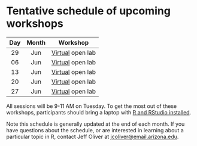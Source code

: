# Tentative schedule of upcoming workshops

| Day | Month | Workshop                           |
|:---:|:-----:|:----------------------------------:|
| 29  | Jun   | [Virtual](contingency.md) open lab |
| 06  | Jun   | [Virtual](contingency.md) open lab |
| 13  | Jun   | [Virtual](contingency.md) open lab |
| 20  | Jun   | [Virtual](contingency.md) open lab |
| 27  | Jun   | [Virtual](contingency.md) open lab |

All sessions will be 9-11 AM on Tuesday<!--in the [Data Studio](https://new.library.arizona.edu/visit/spaces/data-studio) of the Main Library-->. To get the most out of these workshops, participants should bring a laptop with [R and RStudio installed](https://jcoliver.github.io/learn-r/000-setup-instructions.html).

Note this schedule is generally updated at the end of each month. If you have questions about the schedule, or are interested in learning about a particular topic in R, contact Jeff Oliver at [jcoliver@email.arizona.edu](mailto:jcoliver@email.arizona.edu?subject=R%20workshop%20inquiry).
